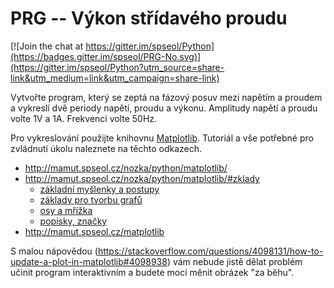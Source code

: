 # PRG -- Výkon střídavého proudu

[![Join the chat at https://gitter.im/spseol/Python](https://badges.gitter.im/spseol/PRG-No.svg)](https://gitter.im/spseol/Python?utm_source=share-link&utm_medium=link&utm_campaign=share-link)

Vytvořte program, který se zeptá na fázový posuv mezi napětím a proudem 
a vykreslí dvě periody napětí, proudu a výkonu. Amplitudy napětí a proudu 
volte 1V a 1A. Frekvenci volte 50Hz.

Pro vykreslování použijte knihovnu [Matplotlib](https://matplotlib.org/).
Tutoriál a vše potřebné pro zvládnutí úkolu naleznete na těchto odkazech.

* <http://mamut.spseol.cz/nozka/python/matplotlib/>
* <http://mamut.spseol.cz/nozka/python/matplotlib/#zklady>
  * [základní myšlenky a postupy](http://nbviewer.ipython.org/urls/raw.github.com/tlapicka/IPythonNotebooks/master/Matplotlib--zakladni_myslenky_postupy.ipynb)
  * [základy pro tvorbu grafů](http://nbviewer.ipython.org/urls/raw.github.com/tlapicka/IPythonNotebooks/master/Matplotlib--zaklady_pro_tvorbu_grafu.ipynb)
  * [osy a mřížka](http://nbviewer.ipython.org/urls/raw.github.com/tlapicka/IPythonNotebooks/master/Matplotlib--osy_mrizka.ipynb)
  * [popisky, značky](http://nbviewer.ipython.org/urls/raw.github.com/tlapicka/IPythonNotebooks/master/Matplotlib--popisky,znacky.ipynb)
* <http://mamut.spseol.cz/matplotlib>


S malou nápovědou 
(<https://stackoverflow.com/questions/4098131/how-to-update-a-plot-in-matplotlib#4098938>)
vám nebude jistě dělat problém učinit program interaktivním a budete moci měnit
obrázek "za běhu".

